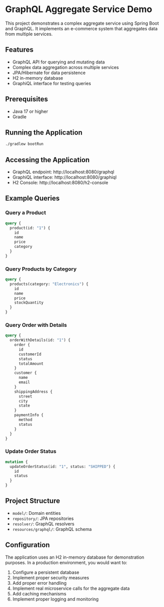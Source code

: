 # GraphQL Aggregate Service Demo

This project demonstrates a complex aggregate service using Spring Boot and GraphQL. It implements an e-commerce system that aggregates data from multiple services.

## Features

- GraphQL API for querying and mutating data
- Complex data aggregation across multiple services
- JPA/Hibernate for data persistence
- H2 in-memory database
- GraphiQL interface for testing queries

## Prerequisites

- Java 17 or higher
- Gradle

## Running the Application

```bash
./gradlew bootRun
```

## Accessing the Application

- GraphQL endpoint: http://localhost:8080/graphql
- GraphiQL interface: http://localhost:8080/graphiql
- H2 Console: http://localhost:8080/h2-console

## Example Queries

### Query a Product
```graphql
query {
  product(id: "1") {
    id
    name
    price
    category
  }
}
```

### Query Products by Category
```graphql
query {
  products(category: "Electronics") {
    id
    name
    price
    stockQuantity
  }
}
```

### Query Order with Details
```graphql
query {
  orderWithDetails(id: "1") {
    order {
      id
      customerId
      status
      totalAmount
    }
    customer {
      name
      email
    }
    shippingAddress {
      street
      city
      state
    }
    paymentInfo {
      method
      status
    }
  }
}
```

### Update Order Status
```graphql
mutation {
  updateOrderStatus(id: "1", status: "SHIPPED") {
    id
    status
  }
}
```

## Project Structure

- `model/`: Domain entities
- `repository/`: JPA repositories
- `resolver/`: GraphQL resolvers
- `resources/graphql/`: GraphQL schema

## Configuration

The application uses an H2 in-memory database for demonstration purposes. In a production environment, you would want to:

1. Configure a persistent database
2. Implement proper security measures
3. Add proper error handling
4. Implement real microservice calls for the aggregate data
5. Add caching mechanisms
6. Implement proper logging and monitoring 